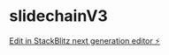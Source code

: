 # slidechainV3

[Edit in StackBlitz next generation editor ⚡️](https://stackblitz.com/~/github.com/nickspanos/slidechainV3)
